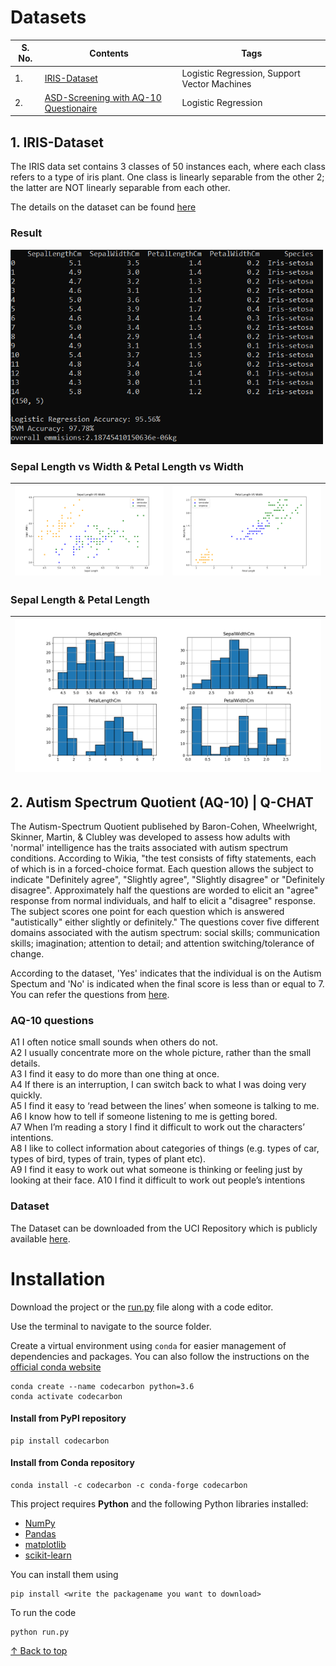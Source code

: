 # Datasets 

| S. No. | Contents | Tags |
| ------------- | ------------- |------------- |  
| 1. | [IRIS-Dataset](https://github.com/blessinvarkey/Estimation-of-Energy-Consumption-In-Machine-Learning/blob/main/README.md#1-iris-dataset) | Logistic Regression, Support Vector Machines | 
| 2. | [ASD-Screening with AQ-10 Questionaire](https://github.com/blessinvarkey/Estimation-of-Energy-Consumption-In-Machine-Learning/blob/main/README.md#2-autism-spectrum-quotient-aq-10--q-chat) | Logistic Regression | 


## 1. IRIS-Dataset
The IRIS data set contains 3 classes of 50 instances each, where each class refers to a type of iris plant. One class is linearly separable from the other 2; the latter are NOT linearly separable from each other. 

The details on the dataset can be found [here](https://archive.ics.uci.edu/ml/datasets/iris)

### Result
<img src="images/Figure_0.png" alt="drawing" width="500"/>

### Sepal Length vs Width & Petal Length vs Width
|![Screenshot](images/Figure_1.png)|![Screenshot](images/Figure_2.png)|
| ------------- | ------------- |

### Sepal Length & Petal Length
|![Screenshot](images/Figure_3.png)|
| ------------- | 

## 2. Autism Spectrum Quotient (AQ-10) | Q-CHAT
The Autism-Spectrum Quotient publisehed by Baron-Cohen, Wheelwright, Skinner, Martin, & Clubley was developed to assess how adults with 'normal' intelligence has the traits associated with autism spectrum conditions. According to Wikia, "the test consists of fifty statements, each of which is in a forced-choice format. Each question allows the subject to indicate "Definitely agree", "Slightly agree", "Slightly disagree" or "Definitely disagree". Approximately half the questions are worded to elicit an "agree" response from normal individuals, and half to elicit a "disagree" response. The subject scores one point for each question which is answered "autistically" either slightly or definitely." The questions cover five different domains associated with the autism spectrum: social skills; communication skills; imagination; attention to detail; and attention switching/tolerance of change.

According to the dataset, 'Yes' indicates that the individual is on the Autism Spectum and 'No' is indicated when the final score is less than or equal to 7. You can refer the questions from [here](https://www.nice.org.uk/guidance/cg142/resources/autism-spectrum-quotient-aq10-test-pdf-186582493).

### AQ-10 questions
A1 I often notice small sounds when others do not.  
A2 I usually concentrate more on the whole picture, rather than the small details.   
A3 I find it easy to do more than one thing at once.    
A4 If there is an interruption, I can switch back to what I was doing very quickly.    
A5 I find it easy to ‘read between the lines’ when someone is talking to me.   
A6 I know how to tell if someone listening to me is getting bored.   
A7 When I’m reading a story I find it difficult to work out the characters’ intentions.    
A8 I like to collect information about categories of things (e.g. types of car, types of bird, types of train, types of plant etc).    
A9 I find it easy to work out what someone is thinking or feeling just by looking at their face. 
A10 I find it difficult to work out people’s intentions


### Dataset 

The Dataset can be downloaded from the UCI Repository which is publicly available [here](https://archive.ics.uci.edu/ml/datasets/Autism+Screening+Adult). 



# Installation

Download the project or the [run.py](https://github.com/blessinvarkey/IRIS-Dataset/blob/main/run.py) file along with a code editor.

Use the terminal to navigate to the source folder. 

Create a virtual environment using `conda` for easier management of dependencies and packages. You can also follow the instructions on the [official conda website](https://docs.conda.io/projects/conda/en/latest/user-guide/install/)

```
conda create --name codecarbon python=3.6
conda activate codecarbon
```

#### Install from PyPI repository
```
pip install codecarbon
```

#### Install from Conda repository

```
conda install -c codecarbon -c conda-forge codecarbon
```

This project requires **Python** and the following Python libraries installed:

- [NumPy](http://www.numpy.org/)
- [Pandas](http://pandas.pydata.org/)
- [matplotlib](http://matplotlib.org/)
- [scikit-learn](http://scikit-learn.org/stable/)

You can install them using 

```
pip install <write the packagename you want to download>
```

To run the code
```
python run.py
```




[↑ Back to top](https://github.com/blessinvarkey/IRIS-Dataset#iris-dataset)
